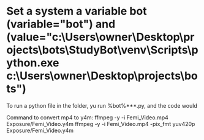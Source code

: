 
# Set a system a variable bot (variable="bot") and (value="c:\Users\owner\Desktop\projects\bots\StudyBot\venv\Scripts\python.exe c:\Users\owner\Desktop\projects\bots")

To run a python file in the folder, yu run %bot%\**\*.py, and the code would 


Command to convert mp4 to y4m:
ffmpeg -y -i Femi_Video.mp4 Exposure/Femi_Video.y4m
ffmpeg -y -i Femi_Video.mp4 -pix_fmt yuv420p Exposure/Femi_Video.y4m